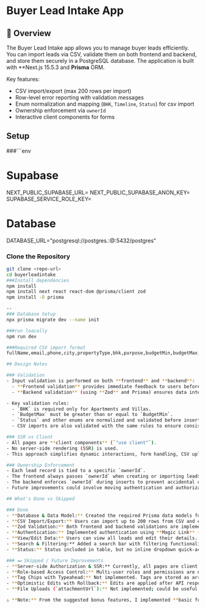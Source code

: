 # Buyer Lead Intake App

## 🔹 Overview
The Buyer Lead Intake app allows you to manage buyer leads efficiently. You can import leads via CSV, validate them on both frontend and backend, and store them securely in a PostgreSQL database. The application is built with **Next.js 15.5.3 and **Prisma** ORM.  

Key features:  
- CSV import/export (max 200 rows per import)  
- Row-level error reporting with validation messages  
- Enum normalization and mapping (`BHK`, `Timeline`, `Status`) for csv import 
- Ownership enforcement via `ownerId`   
- Interactive client components for forms  


## Setup
###```env
# Supabase
NEXT_PUBLIC_SUPABASE_URL=<your-supabase-project-url>
NEXT_PUBLIC_SUPABASE_ANON_KEY=<your-anon-key>
SUPABASE_SERVICE_ROLE_KEY=<your-service-role-key>
# Database
DATABASE_URL="postgresql://postgres.<your-db-identifier>:<your-password>@<your-host>:5432/postgres"

### Clone the Repository
```bash
git clone <repo-url>
cd buyerleadintake
###Install dependencies
npm install
npm install next react react-dom @prisma/client zod
npm install -D prisma

--
### Database Setup
npx prisma migrate dev --name init

###run loacally
npm run dev

###Required CSV import format
fullName,email,phone,city,propertyType,bhk,purpose,budgetMin,budgetMax,timeline,source,notes,tags,status

## Design Notes

### Validation
- Input validation is performed on both **frontend** and **backend**:
  - **Frontend validation** provides immediate feedback to users before submission.
  - **Backend validation** (using **Zod** and Prisma) ensures data integrity and prevents invalid entries from being stored in the database.

- Key validation rules:
  - `BHK` is required only for Apartments and Villas.
  - `BudgetMax` must be greater than or equal to `BudgetMin`.
  - `Status` and other enums are normalized and validated before insertion.
  - CSV imports are also validated with the same rules to ensure consistent data.

### SSR vs Client
- All pages are **client components** (`"use client"`).
- No server-side rendering (SSR) is used.
- This approach simplifies dynamic interactions, form handling, CSV uploads, and client-side state management.

### Ownership Enforcement
- Each lead record is tied to a specific `ownerId`.
- The frontend always passes `ownerId` when creating or importing leads.
- The backend enforces `ownerId` during inserts to prevent accidental or malicious assignment to another user.
- Future improvements could involve moving authentication and authorization to the server for enhanced security.

## What's Done vs Skipped

### Done
- **Database & Data Model:** Created the required Prisma data models for Buyer Leads, including enums for `city`, `propertyType`, `BHK`, `timeline`, `source`, and `status`.
- **CSV Import/Export:** Users can import up to 200 rows from CSV and export existing leads. Proper mapping and validation are implemented.
- **Zod Validation:** Both frontend and backend validations are implemented using Zod to ensure data integrity and consistent error reporting.
- **Authentication:** Implemented authentication using **Magic Link** (email-based login) for secure access.
- **View/Edit Data:** Users can view all leads and edit their details. Ownership of leads is enforced via `ownerId`.
- **Search & Filtering:** Added a search bar with filtering functionality to quickly find leads based on different fields (name, city, status, etc.).
- **Status:** Status included in table, but no inline dropdown quick-action in the table.  

### ⏭ Skipped / Future Improvements
- **Server-side Authorization & SSR:** Currently, all pages are client components and authorization is handled on the client. For      production-grade security, server-side authorization could be added.
- **Role-based Access Control:** Multi-user roles and permissions are not implemented yet.
- **Tag Chips with Typeahead:** Not implemented. Tags are stored as arrays but there’s no chip-based UI with typeahead yet.  
- **Optimistic Edits with Rollback:** Edits are applied after API response, no rollback UX is implemented.  
- **File Uploads (`attachmentUrl`):** Not implemented; could be useful for storing related documents (e.g., ID proof, agreements).  

⚠️ **Note:** From the suggested bonus features, I implemented **basic full-text search** but skipped the others due to time constraints. These skipped items are good candidates for future enhancement.



